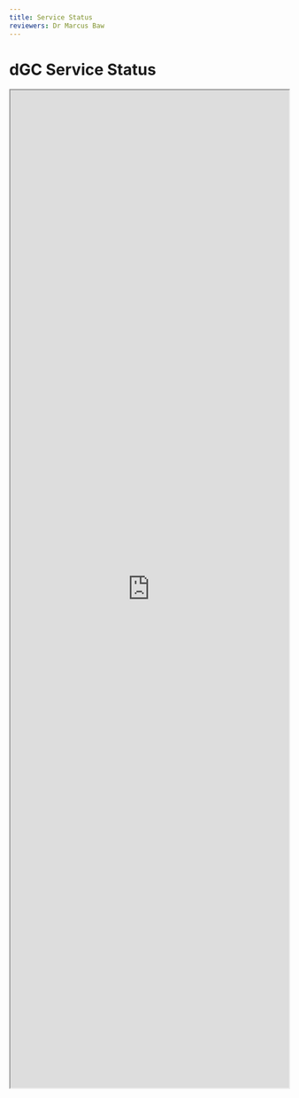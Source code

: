 ```yaml
---
title: Service Status
reviewers: Dr Marcus Baw
---
```


# dGC Service Status

<iframe src="https://rcpch.github.io/digital-growth-charts-upptime" width="100%" height="1800" ></iframe>
